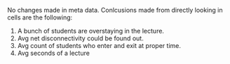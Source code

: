 
No changes made in meta data.
Conlcusions made from directly looking in cells are the following:
1. A bunch of students are overstaying in the lecture.
2. Avg net disconnectivity could be found out.
3. Avg count of students who enter and exit at proper time.
4. Avg seconds of a lecture 
